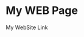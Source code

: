 # My WEB Page 

<a> <link href="ozanbaran.com.tr" target="_blank" alt="ozanbaran.com.tr" >  My WebSite Link </a>
